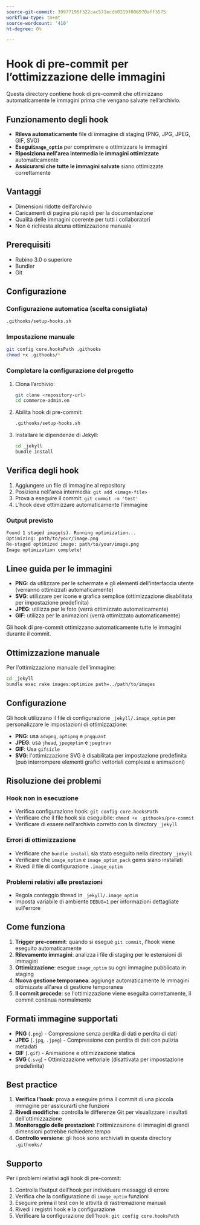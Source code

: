 ```yaml
---
source-git-commit: 39977196f322cac571ecdb0219f006970aff3575
workflow-type: tm+mt
source-wordcount: '410'
ht-degree: 0%

---
```

# Hook di pre-commit per l’ottimizzazione delle immagini

Questa directory contiene hook di pre-commit che ottimizzano automaticamente le immagini prima che vengano salvate nell’archivio.

## Funzionamento degli hook

- **Rileva automaticamente** file di immagine di staging (PNG, JPG, JPEG, GIF, SVG)
- **Esegui`image_optim`** per comprimere e ottimizzare le immagini
- **Riposiziona nell&#39;area intermedia le immagini ottimizzate** automaticamente
- **Assicurarsi che tutte le immagini salvate** siano ottimizzate correttamente

## Vantaggi

- Dimensioni ridotte dell’archivio
- Caricamenti di pagina più rapidi per la documentazione
- Qualità delle immagini coerente per tutti i collaboratori
- Non è richiesta alcuna ottimizzazione manuale

## Prerequisiti

- Rubino 3.0 o superiore
- Bundler
- Git

## Configurazione

### Configurazione automatica (scelta consigliata)

```bash
.githooks/setup-hooks.sh
```

### Impostazione manuale

```bash
git config core.hooksPath .githooks
chmod +x .githooks/*
```

### Completare la configurazione del progetto

1. Clona l’archivio:

   ```bash
   git clone <repository-url>
   cd commerce-admin.en
   ```

2. Abilita hook di pre-commit:

   ```bash
   .githooks/setup-hooks.sh
   ```

3. Installare le dipendenze di Jekyll:

   ```bash
   cd _jekyll
   bundle install
   ```

## Verifica degli hook

1. Aggiungere un file di immagine al repository
2. Posiziona nell&#39;area intermedia: `git add <image-file>`
3. Prova a eseguire il commit: `git commit -m 'test'`
4. L’hook deve ottimizzare automaticamente l’immagine

### Output previsto

```bash
Found 1 staged image(s). Running optimization...
Optimizing: path/to/your/image.png
Re-staged optimized image: path/to/your/image.png
Image optimization complete!
```

## Linee guida per le immagini

- **PNG**: da utilizzare per le schermate e gli elementi dell&#39;interfaccia utente (verranno ottimizzati automaticamente)
- **SVG**: utilizzare per icone e grafica semplice (ottimizzazione disabilitata per impostazione predefinita)
- **JPEG**: utilizza per le foto (verrà ottimizzato automaticamente)
- **GIF**: utilizza per le animazioni (verrà ottimizzato automaticamente)

Gli hook di pre-commit ottimizzano automaticamente tutte le immagini durante il commit.

## Ottimizzazione manuale

Per l&#39;ottimizzazione manuale dell&#39;immagine:

```bash
cd _jekyll
bundle exec rake images:optimize path=../path/to/images
```

## Configurazione

Gli hook utilizzano il file di configurazione `_jekyll/.image_optim` per personalizzare le impostazioni di ottimizzazione:

- **PNG**: usa `advpng`, `optipng` e `pngquant`
- **JPEG**: usa `jhead`, `jpegoptim` e `jpegtran`
- **GIF**: Usa `gifsicle`
- **SVG**: l&#39;ottimizzazione SVG è disabilitata per impostazione predefinita (può interrompere elementi grafici vettoriali complessi e animazioni)

## Risoluzione dei problemi

### Hook non in esecuzione

- Verifica configurazione hook: `git config core.hooksPath`
- Verificare che il file hook sia eseguibile: `chmod +x .githooks/pre-commit`
- Verificare di essere nell&#39;archivio corretto con la directory `_jekyll`

### Errori di ottimizzazione

- Verificare che `bundle install` sia stato eseguito nella directory `_jekyll`
- Verificare che `image_optim` e `image_optim_pack` gems siano installati
- Rivedi il file di configurazione `.image_optim`

### Problemi relativi alle prestazioni

- Regola conteggio thread in `_jekyll/.image_optim`
- Imposta variabile di ambiente `DEBUG=1` per informazioni dettagliate sull&#39;errore

## Come funziona

1. **Trigger pre-commit**: quando si esegue `git commit`, l&#39;hook viene eseguito automaticamente
2. **Rilevamento immagini**: analizza i file di staging per le estensioni di immagini
3. **Ottimizzazione**: esegue `image_optim` su ogni immagine pubblicata in staging
4. **Nuova gestione temporanea**: aggiunge automaticamente le immagini ottimizzate all&#39;area di gestione temporanea
5. **Il commit procede**: se l&#39;ottimizzazione viene eseguita correttamente, il commit continua normalmente

## Formati immagine supportati

- **PNG** (`.png`) - Compressione senza perdita di dati e perdita di dati
- **JPEG** (`.jpg`, `.jpeg`) - Compressione con perdita di dati con pulizia metadati
- **GIF** (`.gif`) - Animazione e ottimizzazione statica
- **SVG** (`.svg`) - Ottimizzazione vettoriale (disattivata per impostazione predefinita)

## Best practice

1. **Verifica l&#39;hook**: prova a eseguire prima il commit di una piccola immagine per assicurarti che funzioni
2. **Rivedi modifiche**: controlla le differenze Git per visualizzare i risultati dell&#39;ottimizzazione
3. **Monitoraggio delle prestazioni**: l&#39;ottimizzazione di immagini di grandi dimensioni potrebbe richiedere tempo
4. **Controllo versione**: gli hook sono archiviati in questa directory `.githooks/`

## Supporto

Per i problemi relativi agli hook di pre-commit:

1. Controlla l’output dell’hook per individuare messaggi di errore
2. Verifica che la configurazione di `image_optim` funzioni
3. Eseguire prima il test con le attività di rastremazione manuali
4. Rivedi i registri hook e la configurazione
5. Verificare la configurazione dell&#39;hook: `git config core.hooksPath`
